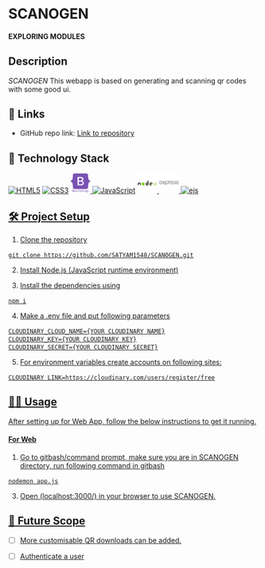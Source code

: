 # **SCANOGEN**   


#### **EXPLORING MODULES**


## Description
*SCANOGEN* This webapp is based on generating and scanning qr codes with some good ui.

## 🔗 Links

- GitHub repo link: [Link to repository](https://github.com/SATYAM1548/SCANOGEN)


## 🤖 Technology Stack

<a href="https://www.w3.org/TR/html5/" title="HTML5"><img src="https://github.com/get-icon/geticon/raw/master/icons/html-5.svg" alt="HTML5" width="40px" height="40px"></a>
<a href="https://www.w3.org/TR/CSS/" title="CSS3"><img src="https://github.com/get-icon/geticon/raw/master/icons/css-3.svg" alt="CSS3" width="40px" height="40px"></a>
<a href="https://getbootstrap.com" target="_blank"> <img src="https://raw.githubusercontent.com/devicons/devicon/master/icons/bootstrap/bootstrap-plain-wordmark.svg" alt="bootstrap" width="40" height="40"/> </a>
<a href="https://developer.mozilla.org/en-US/docs/Web/JavaScript" title="JavaScript"><img src="https://github.com/get-icon/geticon/raw/master/icons/javascript.svg" alt="JavaScript" width="31px" height="31px"></a>
<a href="https://nodejs.org" target="_blank"> <img src="https://raw.githubusercontent.com/devicons/devicon/master/icons/nodejs/nodejs-original-wordmark.svg" alt="nodejs" width="40" height="40"/>
</a> <a href="https://expressjs.com" target="_blank"> <img src="https://raw.githubusercontent.com/devicons/devicon/master/icons/express/express-original-wordmark.svg" alt="express" width="40" height="40"/>
<a href="https://ejs.co/" target="_blank"> <img src="https://www.kindpng.com/picc/m/463-4639889_logo-ejs-hd-png-download.png" alt="ejs" width="40" height="40"/>

## 🛠️ Project Setup

1. Clone the repository

```
git clone https://github.com/SATYAM1548/SCANOGEN.git
```

2. Install Node.js (JavaScript runtime environment) 

3. Install the dependencies using

```
npm i
```
4. Make a .env file and put following parameters

```
CLOUDINARY_CLOUD_NAME={YOUR CLOUDINARY NAME}
CLOUDINARY_KEY={YOUR CLOUDINARY KEY}
CLOUDINARY_SECRET={YOUR CLOUDINARY SECRET}

```

5. For environment variables create accounts on following sites:
```
CLOUDINARY LINK=https://cloudinary.com/users/register/free

```

## 🏃‍♀️ Usage

After setting up for Web App, follow the below instructions to get it running.

#### For Web

1. Go to gitbash/command prompt, make sure you are in SCANOGEN directory, run following command in gitbash

```
nodemon app.js
```

3. Open (localhost:3000/) in your browser to use SCANOGEN.

## 🔮 Future Scope

- [ ] More customisable QR downloads can be added.
- [ ] Authenticate a user



 
